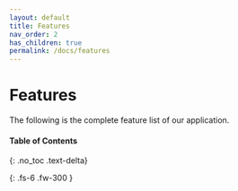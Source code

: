 ```yaml
---
layout: default
title: Features
nav_order: 2
has_children: true
permalink: /docs/features
---
```

# Features

The following is the complete feature list of our application.

#### Table of Contents
{: .no_toc .text-delta}

{: .fs-6 .fw-300 }
